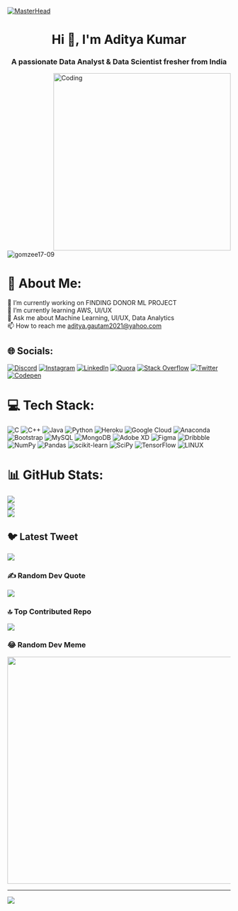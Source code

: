 [![MasterHead](https://cdn.hashnode.com/res/hashnode/image/upload/v1648657506206/DRT1LznNL.gif?w=1600&h=840&fit=crop&crop=entropy&auto=format,compress&gif-q=60&format=webm)](https://gomzee17-09.io)

<h1 align="center">Hi 👋, I'm Aditya Kumar</h1>
<h3 align="center">A passionate Data Analyst & Data Scientist fresher from India</h3>
<img align="right" alt="Coding" width="400" src="https://repository-images.githubusercontent.com/462900780/0a10af70-6cbf-46df-9071-0ff586a3b1d6">
<p align="left"> <img src="https://komarev.com/ghpvc/?username=gomzee17-09&label=Profile%20views&color=0e75b6&style=flat" alt="gomzee17-09" /> </p>


# 💫 About Me:
🔭 I’m currently working on FINDING DONOR ML PROJECT<br>🌱 I’m currently learning AWS, UI/UX<br>💬 Ask me about Machine Learning, UI/UX, Data Analytics<br>📫 How to reach me  aditya.gautam2021@yahoo.com<br>


## 🌐 Socials:
[![Discord](https://img.shields.io/badge/Discord-%237289DA.svg?logo=discord&logoColor=white)](https://discord.gg/Gomzee15#2117) [![Instagram](https://img.shields.io/badge/Instagram-%23E4405F.svg?logo=Instagram&logoColor=white)](https://instagram.com/gtm.aditya) [![LinkedIn](https://img.shields.io/badge/LinkedIn-%230077B5.svg?logo=linkedin&logoColor=white)](https://linkedin.com/in/aditya-kumar-391a691b5/) [![Quora](https://img.shields.io/badge/Quora-%23B92B27.svg?logo=Quora&logoColor=white)](https://quora.com/profile/ADITYA-KUMAR-20BAI10155) [![Stack Overflow](https://img.shields.io/badge/-Stackoverflow-FE7A16?logo=stack-overflow&logoColor=white)](https://stackoverflow.com/users/gomzee18) [![Twitter](https://img.shields.io/badge/Twitter-%231DA1F2.svg?logo=Twitter&logoColor=white)](https://twitter.com/adityak03064110) [![Codepen](https://img.shields.io/badge/Codepen-000000?style=for-the-badge&logo=codepen&logoColor=white)](https://codepen.io/gomzee17-09) 

# 💻 Tech Stack:
![C](https://img.shields.io/badge/c-%2300599C.svg?style=flat&logo=c&logoColor=white) ![C++](https://img.shields.io/badge/c++-%2300599C.svg?style=flat&logo=c%2B%2B&logoColor=white) ![Java](https://img.shields.io/badge/java-%23ED8B00.svg?style=flat&logo=java&logoColor=white) ![Python](https://img.shields.io/badge/python-3670A0?style=flat&logo=python&logoColor=ffdd54) ![Heroku](https://img.shields.io/badge/heroku-%23430098.svg?style=flat&logo=heroku&logoColor=white) ![Google Cloud](https://img.shields.io/badge/Google%20Cloud-%234285F4.svg?style=flat&logo=google-cloud&logoColor=white) ![Anaconda](https://img.shields.io/badge/Anaconda-%2344A833.svg?style=flat&logo=anaconda&logoColor=white) ![Bootstrap](https://img.shields.io/badge/bootstrap-%23563D7C.svg?style=flat&logo=bootstrap&logoColor=white) ![MySQL](https://img.shields.io/badge/mysql-%2300f.svg?style=flat&logo=mysql&logoColor=white) ![MongoDB](https://img.shields.io/badge/MongoDB-%234ea94b.svg?style=flat&logo=mongodb&logoColor=white) ![Adobe XD](https://img.shields.io/badge/Adobe%20XD-470137?style=flat&logo=Adobe%20XD&logoColor=#FF61F6) 	![Figma](https://img.shields.io/badge/figma-%23F24E1E.svg?style=flat&logo=figma&logoColor=white) ![Dribbble](https://img.shields.io/badge/Dribbble-EA4C89?style=flat&logo=dribbble&logoColor=white) ![NumPy](https://img.shields.io/badge/numpy-%23013243.svg?style=flat&logo=numpy&logoColor=white) ![Pandas](https://img.shields.io/badge/pandas-%23150458.svg?style=flat&logo=pandas&logoColor=white) ![scikit-learn](https://img.shields.io/badge/scikit--learn-%23F7931E.svg?style=flat&logo=scikit-learn&logoColor=white) ![SciPy](https://img.shields.io/badge/SciPy-%230C55A5.svg?style=flat&logo=scipy&logoColor=%white) ![TensorFlow](https://img.shields.io/badge/TensorFlow-%23FF6F00.svg?style=flat&logo=TensorFlow&logoColor=white) ![LINUX](https://img.shields.io/badge/Linux-FCC624?style=flat&logo=linux&logoColor=black)
# 📊 GitHub Stats:
![](https://github-readme-stats.vercel.app/api?username=gomzee17-09&theme=radical&hide_border=false&include_all_commits=true&count_private=true)<br/>
![](https://github-readme-streak-stats.herokuapp.com/?user=gomzee17-09&theme=radical&hide_border=false)<br/>
![](https://github-readme-stats.vercel.app/api/top-langs/?username=gomzee17-09&theme=radical&hide_border=false&include_all_commits=true&count_private=true&layout=compact)

## 🐦 Latest Tweet
[![](https://gtce.itsvg.in/api?username=adityak03064110)](https://github.com/VishwaGauravIn/github-twitter-card-embed)

### ✍️ Random Dev Quote
![](https://quotes-github-readme.vercel.app/api?type=horizontal&theme=radical)

### 🔝 Top Contributed Repo
![](https://github-contributor-stats.vercel.app/api?username=gomzee17-09&limit=5&theme=dark&combine_all_yearly_contributions=true)

### 😂 Random Dev Meme
<img src="https://rm.up.railway.app/" width="512px"/>

---
[![](https://visitcount.itsvg.in/api?id=gomzee17-09&icon=5&color=7)](https://visitcount.itsvg.in)

<!-- Proudly created with GPRM ( https://gprm.itsvg.in ) -->
